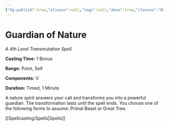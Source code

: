 ```yaml
---
{"dg-publish":true,"aliases":null,"tags":null,"done":true,"classes":"Druid, Ranger,","spellLevel":4,"school":"Transmutation","source":"XGE","permalink":"/spells/guardian-of-nature/","dgHomeLink":false,"dgPassFrontmatter":true}
---
```


# Guardian of Nature
*A 4th Level Transmutation Spell.*

**Casting Time:** 1 Bonus

**Range:** Point, Self

**Components:** V 

**Duration:** Timed, 1 Minute

A nature spirit answers your call and transforms you into a powerful guardian. The transformation lasts until the spell ends. You choose one of the following forms to assume: Primal Beast or Great Tree.

[[Spellcasting/Spells|Spells]]